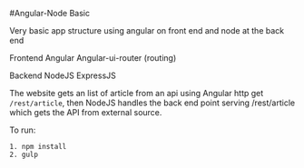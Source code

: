 #Angular-Node Basic

Very basic app structure using angular on front end and node at the back end

Frontend
Angular
Angular-ui-router (routing)

Backend
NodeJS
ExpressJS

The website gets an list of article from an api
using Angular http get `/rest/article`, then NodeJS handles the back end point serving /rest/article which gets the API from external source.

To run:
    
    1. npm install
    2. gulp

